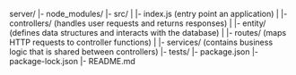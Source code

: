 server/
  |- node_modules/
  |- src/
  |   |- index.js (entry point an application)
  |   |- controllers/ (handles user requests and returns responses)
  |   |- entity/ (defines data structures and interacts with the database)
  |   |- routes/ (maps HTTP requests to controller functions)
  |   |- services/ (contains business logic that is shared between controllers)
  |- tests/
  |- package.json
  |- package-lock.json
  |- README.md